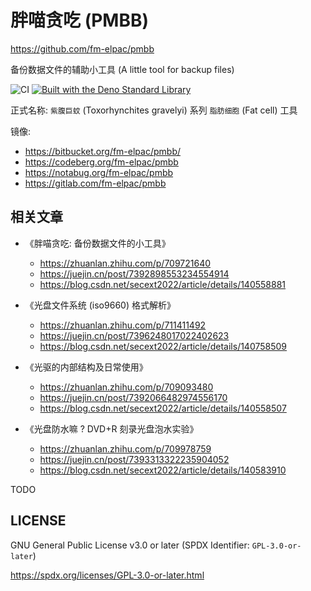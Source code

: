 # 胖喵贪吃 (PMBB)

<https://github.com/fm-elpac/pmbb>

备份数据文件的辅助小工具 (A little tool for backup files)

![CI](https://github.com/fm-elpac/pmbb/actions/workflows/ci.yml/badge.svg)
[![Built with the Deno Standard Library](https://raw.githubusercontent.com/denoland/deno_std/main/badge.svg)](https://jsr.io/@std)

正式名称: `紫腹巨蚊` (Toxorhynchites gravelyi) 系列 `脂肪细胞` (Fat cell) 工具

镜像:

- <https://bitbucket.org/fm-elpac/pmbb/>
- <https://codeberg.org/fm-elpac/pmbb>
- <https://notabug.org/fm-elpac/pmbb>
- <https://gitlab.com/fm-elpac/pmbb>

## 相关文章

- 《胖喵贪吃: 备份数据文件的小工具》
  - <https://zhuanlan.zhihu.com/p/709721640>
  - <https://juejin.cn/post/7392898553234554914>
  - <https://blog.csdn.net/secext2022/article/details/140558881>

- 《光盘文件系统 (iso9660) 格式解析》
  - <https://zhuanlan.zhihu.com/p/711411492>
  - <https://juejin.cn/post/7396248017022402623>
  - <https://blog.csdn.net/secext2022/article/details/140758509>

- 《光驱的内部结构及日常使用》
  - <https://zhuanlan.zhihu.com/p/709093480>
  - <https://juejin.cn/post/7392066482974556170>
  - <https://blog.csdn.net/secext2022/article/details/140558507>

- 《光盘防水嘛 ? DVD+R 刻录光盘泡水实验》
  - <https://zhuanlan.zhihu.com/p/709978759>
  - <https://juejin.cn/post/7393313322235904052>
  - <https://blog.csdn.net/secext2022/article/details/140583910>

TODO

## LICENSE

GNU General Public License v3.0 or later (SPDX Identifier: `GPL-3.0-or-later`)

<https://spdx.org/licenses/GPL-3.0-or-later.html>
